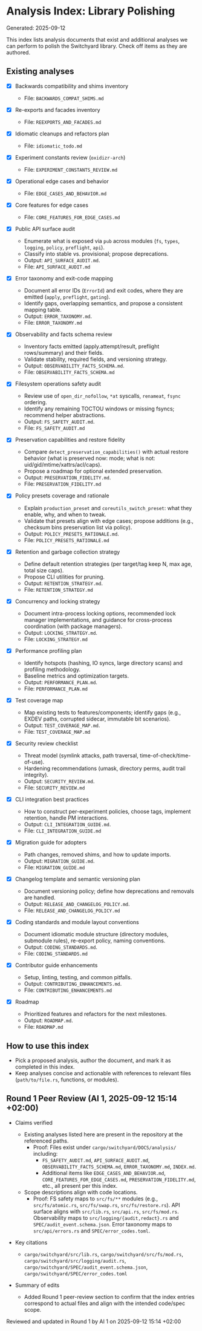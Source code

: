 # Analysis Index: Library Polishing

Generated: 2025-09-12

This index lists analysis documents that exist and additional analyses we can perform to polish the Switchyard library. Check off items as they are authored.

## Existing analyses

- [x] Backwards compatibility and shims inventory
  - File: `BACKWARDS_COMPAT_SHIMS.md`
- [x] Re-exports and facades inventory
  - File: `REEXPORTS_AND_FACADES.md`
- [x] Idiomatic cleanups and refactors plan
  - File: `idiomatic_todo.md`
- [x] Experiment constants review (`oxidizr-arch`)
  - File: `EXPERIMENT_CONSTANTS_REVIEW.md`
- [x] Operational edge cases and behavior
  - File: `EDGE_CASES_AND_BEHAVIOR.md`

- [x] Core features for edge cases
  - File: `CORE_FEATURES_FOR_EDGE_CASES.md`
- [x] Public API surface audit
  - Enumerate what is exposed via `pub` across modules (`fs`, `types`, `logging`, `policy`, `preflight`, `api`).
  - Classify into stable vs. provisional; propose deprecations.
  - Output: `API_SURFACE_AUDIT.md`.
  - File: `API_SURFACE_AUDIT.md`
- [x] Error taxonomy and exit-code mapping
  - Document all error IDs (`ErrorId`) and exit codes, where they are emitted (`apply`, `preflight`, `gating`).
  - Identify gaps, overlapping semantics, and propose a consistent mapping table.
  - Output: `ERROR_TAXONOMY.md`.
  - File: `ERROR_TAXONOMY.md`
- [x] Observability and facts schema review
  - Inventory facts emitted (apply.attempt/result, preflight rows/summary) and their fields.
  - Validate stability, required fields, and versioning strategy.
  - Output: `OBSERVABILITY_FACTS_SCHEMA.md`.
  - File: `OBSERVABILITY_FACTS_SCHEMA.md`
- [x] Filesystem operations safety audit
  - Review use of `open_dir_nofollow`, `*at` syscalls, `renameat`, `fsync` ordering.
  - Identify any remaining TOCTOU windows or missing fsyncs; recommend helper abstractions.
  - Output: `FS_SAFETY_AUDIT.md`.
  - File: `FS_SAFETY_AUDIT.md`

- [x] Preservation capabilities and restore fidelity
  - Compare `detect_preservation_capabilities()` with actual restore behavior (what is preserved now: mode; what is not: uid/gid/mtime/xattrs/acl/caps).
  - Propose a roadmap for optional extended preservation.
  - Output: `PRESERVATION_FIDELITY.md`.
  - File: `PRESERVATION_FIDELITY.md`

- [x] Policy presets coverage and rationale
  - Explain `production_preset` and `coreutils_switch_preset`: what they enable, why, and when to tweak.
  - Validate that presets align with edge cases; propose additions (e.g., checksum bins preservation list via policy).
  - Output: `POLICY_PRESETS_RATIONALE.md`.
  - File: `POLICY_PRESETS_RATIONALE.md`

- [x] Retention and garbage collection strategy
  - Define default retention strategies (per target/tag keep N, max age, total size caps).
  - Propose CLI utilities for pruning.
  - Output: `RETENTION_STRATEGY.md`.
  - File: `RETENTION_STRATEGY.md`

- [x] Concurrency and locking strategy
  - Document intra-process locking options, recommended lock manager implementations, and guidance for cross-process coordination (with package managers).
  - Output: `LOCKING_STRATEGY.md`.
  - File: `LOCKING_STRATEGY.md`

- [x] Performance profiling plan
  - Identify hotspots (hashing, IO syncs, large directory scans) and profiling methodology.
  - Baseline metrics and optimization targets.
  - Output: `PERFORMANCE_PLAN.md`.
  - File: `PERFORMANCE_PLAN.md`

- [x] Test coverage map
  - Map existing tests to features/components; identify gaps (e.g., EXDEV paths, corrupted sidecar, immutable bit scenarios).
  - Output: `TEST_COVERAGE_MAP.md`.
  - File: `TEST_COVERAGE_MAP.md`

- [x] Security review checklist
  - Threat model (symlink attacks, path traversal, time-of-check/time-of-use).
  - Hardening recommendations (umask, directory perms, audit trail integrity).
  - Output: `SECURITY_REVIEW.md`.
  - File: `SECURITY_REVIEW.md`

- [x] CLI integration best practices
  - How to construct per-experiment policies, choose tags, implement retention, handle PM interactions.
  - Output: `CLI_INTEGRATION_GUIDE.md`.
  - File: `CLI_INTEGRATION_GUIDE.md`

- [x] Migration guide for adopters
  - Path changes, removed shims, and how to update imports.
  - Output: `MIGRATION_GUIDE.md`.
  - File: `MIGRATION_GUIDE.md`

- [x] Changelog template and semantic versioning plan
  - Document versioning policy; define how deprecations and removals are handled.
  - Output: `RELEASE_AND_CHANGELOG_POLICY.md`.
  - File: `RELEASE_AND_CHANGELOG_POLICY.md`

- [x] Coding standards and module layout conventions
  - Document idiomatic module structure (directory modules, submodule rules), re-export policy, naming conventions.
  - Output: `CODING_STANDARDS.md`.
  - File: `CODING_STANDARDS.md`

- [x] Contributor guide enhancements
  - Setup, linting, testing, and common pitfalls.
  - Output: `CONTRIBUTING_ENHANCEMENTS.md`.
  - File: `CONTRIBUTING_ENHANCEMENTS.md`

- [x] Roadmap
  - Prioritized features and refactors for the next milestones.
  - Output: `ROADMAP.md`.
  - File: `ROADMAP.md`

## How to use this index

- Pick a proposed analysis, author the document, and mark it as completed in this index.
- Keep analyses concise and actionable with references to relevant files (`path/to/file.rs`, functions, or modules).

## Round 1 Peer Review (AI 1, 2025-09-12 15:14 +02:00)

- Claims verified
  - Existing analyses listed here are present in the repository at the referenced paths.
    - Proof: Files exist under `cargo/switchyard/DOCS/analysis/` including:
      - `FS_SAFETY_AUDIT.md`, `API_SURFACE_AUDIT.md`, `OBSERVABILITY_FACTS_SCHEMA.md`, `ERROR_TAXONOMY.md`, `INDEX.md`.
      - Additional items like `EDGE_CASES_AND_BEHAVIOR.md`, `CORE_FEATURES_FOR_EDGE_CASES.md`, `PRESERVATION_FIDELITY.md`, etc., all present per this index.
  - Scope descriptions align with code locations.
    - Proof: FS safety maps to `src/fs/**` modules (e.g., `src/fs/atomic.rs`, `src/fs/swap.rs`, `src/fs/restore.rs`). API surface aligns with `src/lib.rs`, `src/api.rs`, `src/fs/mod.rs`. Observability maps to `src/logging/{audit,redact}.rs` and `SPEC/audit_event.schema.json`. Error taxonomy maps to `src/api/errors.rs` and `SPEC/error_codes.toml`.

- Key citations
  - `cargo/switchyard/src/lib.rs`, `cargo/switchyard/src/fs/mod.rs`, `cargo/switchyard/src/logging/audit.rs`, `cargo/switchyard/SPEC/audit_event.schema.json`, `cargo/switchyard/SPEC/error_codes.toml`

- Summary of edits
  - Added Round 1 peer-review section to confirm that the index entries correspond to actual files and align with the intended code/spec scope.

Reviewed and updated in Round 1 by AI 1 on 2025-09-12 15:14 +02:00
